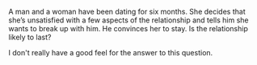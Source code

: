 A man and a woman have been dating for six months. She decides that she’s unsatisfied with a few aspects of the relationship and tells him she wants to break up with him. He convinces her to stay. Is the relationship likely to last?

I don't really have a good feel for the answer to this question.

